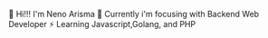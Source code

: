 :necktie: Hi!!! I'm Neno Arisma
:rocket: Currently i'm focusing with Backend Web Developer
:zap: Learning Javascript,Golang, and PHP
